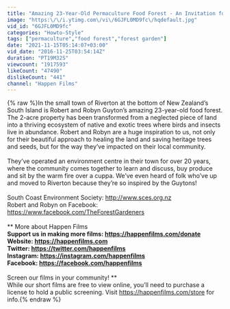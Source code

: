 ```yaml
---
title: "Amazing 23-Year-Old Permaculture Food Forest - An Invitation for Wildness"
image: "https:\/\/i.ytimg.com\/vi\/6GJFL0MD9fc\/hqdefault.jpg"
vid_id: "6GJFL0MD9fc"
categories: "Howto-Style"
tags: ["permaculture","food forest","forest garden"]
date: "2021-11-15T05:14:07+03:00"
vid_date: "2016-11-25T03:54:14Z"
duration: "PT19M32S"
viewcount: "1917593"
likeCount: "47490"
dislikeCount: "441"
channel: "Happen Films"
---
```

{% raw %}In the small town of Riverton at the bottom of New Zealand’s South Island is Robert and Robyn Guyton’s amazing 23-year-old food forest. The 2-acre property has been transformed from a neglected piece of land into a thriving ecosystem of native and exotic trees where birds and insects live in abundance. Robert and Robyn are a huge inspiration to us, not only for their beautiful approach to healing the land and saving heritage trees and seeds, but for the way they’ve impacted on their local community.<br /><br />They’ve operated an environment centre in their town for over 20 years, where the community comes together to learn and discuss, buy produce and sit by the warm fire over a cuppa. We’ve even heard of folk who’ve up and moved to Riverton because they’re so inspired by the Guytons!<br /><br />South Coast Environment Society: <a rel="nofollow" target="blank" href="http://www.sces.org.nz">http://www.sces.org.nz</a><br />Robert and Robyn on Facebook: <a rel="nofollow" target="blank" href="https://www.facebook.com/TheForestGardeners">https://www.facebook.com/TheForestGardeners</a><br /><br />** More about Happen Films **<br />Support us in making more films: <a rel="nofollow" target="blank" href="https://happenfilms.com/donate">https://happenfilms.com/donate</a><br />Website: <a rel="nofollow" target="blank" href="https://happenfilms.com">https://happenfilms.com</a> <br />Twitter: <a rel="nofollow" target="blank" href="https://twitter.com/happenfilms">https://twitter.com/happenfilms</a> <br />Instagram: <a rel="nofollow" target="blank" href="https://instagram.com/happenfilms">https://instagram.com/happenfilms</a> <br />Facebook: <a rel="nofollow" target="blank" href="https://facebook.com/happenfilms">https://facebook.com/happenfilms</a> <br /><br />** Screen our films in your community! **<br />While our short films are free to view online, you’ll need to purchase a license to hold a public screening. Visit <a rel="nofollow" target="blank" href="https://happenfilms.com/store">https://happenfilms.com/store</a> for info.{% endraw %}
